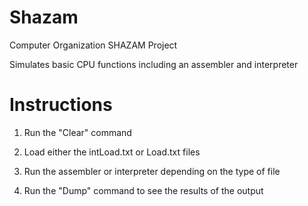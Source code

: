 # Shazam
Computer Organization SHAZAM Project

Simulates basic CPU functions including an assembler and interpreter

# Instructions
1. Run the "Clear" command

2. Load either the intLoad.txt or Load.txt files

3. Run the assembler or interpreter depending on the type of file

4. Run the "Dump" command to see the results of the output
